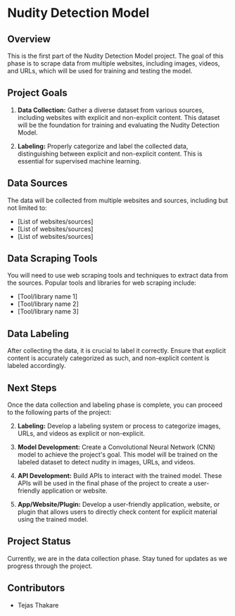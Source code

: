 # Nudity Detection Model

## Overview

This is the first part of the Nudity Detection Model project. The goal of this phase is to scrape data from multiple websites, including images, videos, and URLs, which will be used for training and testing the model.

## Project Goals

1. **Data Collection:** Gather a diverse dataset from various sources, including websites with explicit and non-explicit content. This dataset will be the foundation for training and evaluating the Nudity Detection Model.

2. **Labeling:** Properly categorize and label the collected data, distinguishing between explicit and non-explicit content. This is essential for supervised machine learning.

## Data Sources

The data will be collected from multiple websites and sources, including but not limited to:
- [List of websites/sources]
- [List of websites/sources]
- [List of websites/sources]

## Data Scraping Tools

You will need to use web scraping tools and techniques to extract data from the sources. Popular tools and libraries for web scraping include:

- [Tool/library name 1]
- [Tool/library name 2]
- [Tool/library name 3]

## Data Labeling

After collecting the data, it is crucial to label it correctly. Ensure that explicit content is accurately categorized as such, and non-explicit content is labeled accordingly.

## Next Steps

Once the data collection and labeling phase is complete, you can proceed to the following parts of the project:

2. **Labeling:** Develop a labeling system or process to categorize images, URLs, and videos as explicit or non-explicit.

3. **Model Development:** Create a Convolutional Neural Network (CNN) model to achieve the project's goal. This model will be trained on the labeled dataset to detect nudity in images, URLs, and videos.

4. **API Development:** Build APIs to interact with the trained model. These APIs will be used in the final phase of the project to create a user-friendly application or website.

5. **App/Website/Plugin:** Develop a user-friendly application, website, or plugin that allows users to directly check content for explicit material using the trained model.

## Project Status

Currently, we are in the data collection phase. Stay tuned for updates as we progress through the project.

## Contributors

- Tejas Thakare

